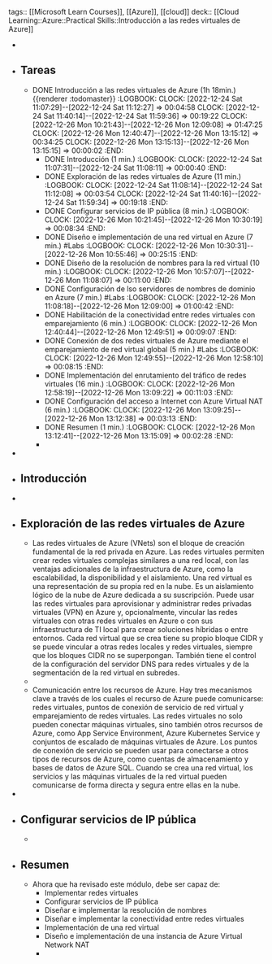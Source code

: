 tags:: [[Microsoft Learn Courses]], [[Azure]], [[cloud]]
deck:: [[Cloud Learning::Azure::Practical Skills::Introducción a las redes virtuales de Azure]]

-
- ## Tareas
	- DONE Introducción a las redes virtuales de Azure (1h 18min.) {{renderer :todomaster}}
	  :LOGBOOK:
	  CLOCK: [2022-12-24 Sat 11:07:29]--[2022-12-24 Sat 11:12:27] =>  00:04:58
	  CLOCK: [2022-12-24 Sat 11:40:14]--[2022-12-24 Sat 11:59:36] =>  00:19:22
	  CLOCK: [2022-12-26 Mon 10:21:43]--[2022-12-26 Mon 12:09:08] =>  01:47:25
	  CLOCK: [2022-12-26 Mon 12:40:47]--[2022-12-26 Mon 13:15:12] =>  00:34:25
	  CLOCK: [2022-12-26 Mon 13:15:13]--[2022-12-26 Mon 13:15:15] =>  00:00:02
	  :END:
		- DONE Introducción (1 min.)
		  :LOGBOOK:
		  CLOCK: [2022-12-24 Sat 11:07:31]--[2022-12-24 Sat 11:08:11] =>  00:00:40
		  :END:
		- DONE Exploración de las redes virtuales de Azure (11 min.)
		  :LOGBOOK:
		  CLOCK: [2022-12-24 Sat 11:08:14]--[2022-12-24 Sat 11:12:08] =>  00:03:54
		  CLOCK: [2022-12-24 Sat 11:40:16]--[2022-12-24 Sat 11:59:34] =>  00:19:18
		  :END:
		- DONE Configurar servicios de IP pública (8 min.)
		  :LOGBOOK:
		  CLOCK: [2022-12-26 Mon 10:21:45]--[2022-12-26 Mon 10:30:19] =>  00:08:34
		  :END:
		- DONE Diseño e implementación de una red virtual en Azure (7 min.) #Labs
		  :LOGBOOK:
		  CLOCK: [2022-12-26 Mon 10:30:31]--[2022-12-26 Mon 10:55:46] =>  00:25:15
		  :END:
		- DONE Diseño de la resolución de nombres para la red virtual (10 min.)
		  :LOGBOOK:
		  CLOCK: [2022-12-26 Mon 10:57:07]--[2022-12-26 Mon 11:08:07] =>  00:11:00
		  :END:
		- DONE Configuración de lso servidores de nombres de dominio en Azure (7 min.) #Labs
		  :LOGBOOK:
		  CLOCK: [2022-12-26 Mon 11:08:18]--[2022-12-26 Mon 12:09:00] =>  01:00:42
		  :END:
		- DONE Habilitación de la conectividad entre redes virtuales con emparejamiento (6 min.)
		  :LOGBOOK:
		  CLOCK: [2022-12-26 Mon 12:40:44]--[2022-12-26 Mon 12:49:51] =>  00:09:07
		  :END:
		- DONE Conexión de dos redes virtuales de Azure mediante el emparejamiento de red virtual global (5 min.) #Labs
		  :LOGBOOK:
		  CLOCK: [2022-12-26 Mon 12:49:55]--[2022-12-26 Mon 12:58:10] =>  00:08:15
		  :END:
		- DONE Implementación del enrutamiento del tráfico de redes virtuales (16 min.)
		  :LOGBOOK:
		  CLOCK: [2022-12-26 Mon 12:58:19]--[2022-12-26 Mon 13:09:22] =>  00:11:03
		  :END:
		- DONE Configuración del acceso a Internet con Azure Virtual NAT (6 min.)
		  :LOGBOOK:
		  CLOCK: [2022-12-26 Mon 13:09:25]--[2022-12-26 Mon 13:12:38] =>  00:03:13
		  :END:
		- DONE Resumen (1 min.)
		  :LOGBOOK:
		  CLOCK: [2022-12-26 Mon 13:12:41]--[2022-12-26 Mon 13:15:09] =>  00:02:28
		  :END:
		-
-
- ## Introducción
-
- ## Exploración de las redes virtuales de Azure
	- Las redes virtuales de Azure (VNets) son el bloque de creación fundamental de la red privada en Azure. Las redes virtuales permiten crear redes virtuales complejas similares a una red local, con las ventajas adicionales de la infraestructura de Azure, como la escalabilidad, la disponibilidad y el aislamiento. Una red virtual es una representación de su propia red en la nube. Es un aislamiento lógico de la nube de Azure dedicada a su suscripción. Puede usar las redes virtuales para aprovisionar y administrar redes privadas virtuales (VPN) en Azure y, opcionalmente, vincular las redes virtuales con otras redes virtuales en Azure o con sus infraestructura de TI local para crear soluciones híbridas o entre entornos. Cada red virtual que se crea tiene su propio bloque CIDR y se puede vincular a otras redes locales y redes virtuales, siempre que los bloques CIDR no se superpongan. También tiene el control de la configuración del servidor DNS para redes virtuales y de la segmentación de la red virtual en subredes.
	-
	- Comunicación entre los recursos de Azure. Hay tres mecanismos clave a través de los cuales el recurso de Azure puede comunicarse: redes virtuales, puntos de conexión de servicio de red virtual y emparejamiento de redes virtuales. Las redes virtuales no solo pueden conectar máquinas virtuales, sino también otros recursos de Azure, como App Service Environment, Azure Kubernetes Service y conjuntos de escalado de máquinas virtuales de Azure. Los puntos de conexión de servicio se pueden usar para conectarse a otros tipos de recursos de Azure, como cuentas de almacenamiento y bases de datos de Azure SQL. Cuando se crea una red virtual, los servicios y las máquinas virtuales de la red virtual pueden comunicarse de forma directa y segura entre ellas en la nube.
-
- ## Configurar servicios de IP pública
	-
- ## Resumen
	- Ahora que ha revisado este módulo, debe ser capaz de:
		- Implementar redes virtuales
		- Configurar servicios de IP pública
		- Diseñar e implementar la resolución de nombres
		- Diseñar e implementar la conectividad entre redes virtuales
		- Implementación de una red virtual
		- Diseño e implementación de una instancia de Azure Virtual Network NAT
		-